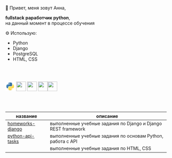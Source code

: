 
👋 Привет, меня зовут Анна,
   
**fullstack раработчик python**,  
на данный момент в процессе обучения  



⚙️ Использую:
- Python
- Django
- PostgreSQL
- HTML, СSS

<br>
<br>

<img src="https://raw.githubusercontent.com/devicons/devicon/master/icons/python/python-original.svg" alt="python" width="30" height="30"/> <img src="https://cdn.jsdelivr.net/gh/devicons/devicon@latest/icons/django/django-plain.svg" width="30" height="30"/>  <img src="https://cdn.jsdelivr.net/gh/devicons/devicon@latest/icons/postgresql/postgresql-original.svg" width="30" height="30"/> <img src="https://cdn.jsdelivr.net/gh/devicons/devicon@latest/icons/html5/html5-original-wordmark.svg" width="30" height="30"/><img src="https://cdn.jsdelivr.net/gh/devicons/devicon@latest/icons/css3/css3-original-wordmark.svg" width="30" height="30"/>

<br>
<br>

|  название  |     описание     |
| --------  | ------- |  
| [homeworks-django](https://github.com/belokopytova/homeworks-django) | выполненные учебные задания по Django и Django REST framework     |
| [python-api-tasks](https://github.com/belokopytova/python-api-tasks)| выполненные учебные задания по основам Python, работа с API|
| | выполненные учебные задания по HTML, CSS|

          
          
          

          
          
          
